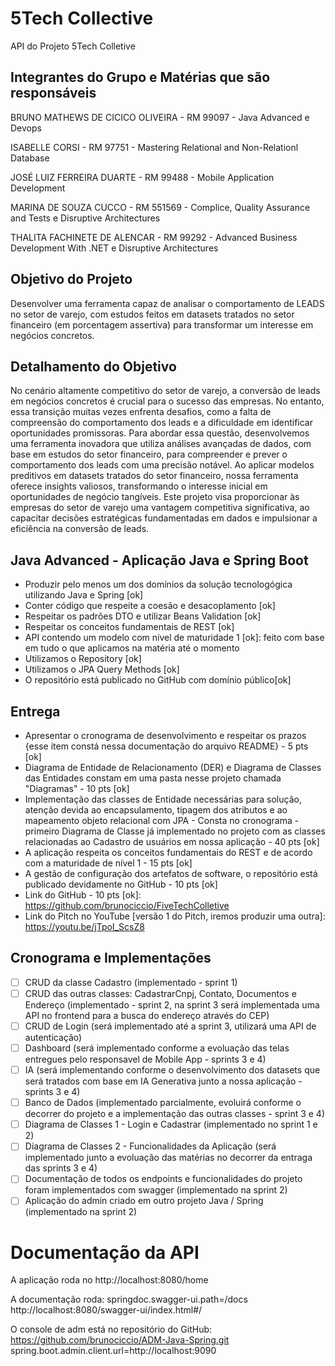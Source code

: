 # 5Tech Collective

API do Projeto 5Tech Colletive 

## Integrantes do Grupo e Matérias que são responsáveis

BRUNO MATHEWS DE CICICO OLIVEIRA - RM 99097 - Java Advanced e Devops

ISABELLE CORSI - RM 97751 - Mastering Relational and Non-Relationl Database

JOSÉ LUIZ FERREIRA DUARTE - RM 99488 - Mobile Application Development

MARINA DE SOUZA CUCCO - RM 551569 - Complice, Quality Assurance and Tests e Disruptive Architectures

THALITA FACHINETE DE ALENCAR - RM 99292 - Advanced Business Development With .NET e Disruptive Architectures

## Objetivo do Projeto

Desenvolver uma ferramenta capaz de analisar o comportamento de LEADS no setor de varejo, com estudos feitos em datasets tratados no setor financeiro (em porcentagem assertiva) para transformar um interesse em negócios concretos.

## Detalhamento do Objetivo

No cenário altamente competitivo do setor de varejo, a conversão de leads em negócios concretos é crucial para o sucesso das empresas. No entanto, essa transição muitas vezes enfrenta desafios, como a falta de compreensão do comportamento dos leads e a dificuldade em identificar oportunidades promissoras. Para abordar essa questão, desenvolvemos uma ferramenta inovadora que utiliza análises avançadas de dados, com base em estudos do setor financeiro, para compreender e prever o comportamento dos leads com uma precisão notável. Ao aplicar modelos preditivos em datasets tratados do setor financeiro, nossa ferramenta oferece insights valiosos, transformando o interesse inicial em oportunidades de negócio tangíveis. Este projeto visa proporcionar às empresas do setor de varejo uma vantagem competitiva significativa, ao capacitar decisões estratégicas fundamentadas em dados e impulsionar a eficiência na conversão de leads.

## Java Advanced - Aplicação Java e Spring Boot

- Produzir pelo menos um dos domínios da solução tecnologógica utilizando Java e Spring [ok]
- Conter código que respeite a coesão e desacoplamento [ok]
- Respeitar os padrões DTO e utilizar Beans Validation [ok]
- Respeitar os conceitos fundamentais de REST [ok]
- API contendo um modelo com nível de maturidade 1 [ok]: feito com base em tudo o que aplicamos na matéria até o momento
- Utilizamos o Repository [ok]
- Utilizamos o JPA Query Methods [ok]
- O repositório está publicado no GitHub com domínio público[ok]

## Entrega

- Apresentar o cronograma de desenvolvimento e respeitar os prazos {esse item constá nessa documentação do arquivo README} - 5 pts [ok]
- Diagrama de Entidade de Relacionamento (DER) e Diagrama de Classes das Entidades constam em uma pasta nesse projeto chamada "Diagramas" - 10 pts [ok]
- Implementação das classes de Entidade necessárias para solução, atenção devida ao encapsulamento, tipagem dos atributos e ao mapeamento  objeto relacional com JPA - Consta no cronograma - primeiro Diagrama de Classe já implementado no projeto com as classes relacionadas ao Cadastro de usuários em nossa aplicação - 40 pts [ok]
- A aplicação respeita os conceitos fundamentais do REST e de acordo com a maturidade de nível 1 - 15 pts [ok]
- A gestão de configuração dos artefatos de software, o repositório está publicado devidamente no GitHub - 10 pts [ok]
- Link do GitHub - 10 pts [ok]: https://github.com/brunociccio/FiveTechColletive
- Link do Pitch no YouTube [versão 1 do Pitch, iremos produzir uma outra]: https://youtu.be/jTpoI_ScsZ8

## Cronograma e Implementações

- [ ] CRUD da classe Cadastro (implementado - sprint 1)
- [ ] CRUD das outras classes: CadastrarCnpj, Contato, Documentos e Endereço (implementado - sprint 2, na sprint 3 será implementada uma API no frontend para a busca do endereço através do CEP)
- [ ] CRUD de Login (será implementado até a sprint 3, utilizará uma API de autenticação)
- [ ] Dashboard (será implementado conforme a evoluação das telas entregues pelo responsavel de Mobile App - sprints 3 e 4)
- [ ] IA (será implementando conforme o desenvolvimento dos datasets que será tratados com base em IA Generativa junto a nossa aplicação - sprints 3 e 4)
- [ ] Banco de Dados (implementado parcialmente, evoluirá conforme o decorrer do projeto e a implementação das outras classes - sprint 3 e 4)
- [ ] Diagrama de Classes 1 - Login e Cadastrar (implementado no sprint 1 e 2)
- [ ] Diagrama de Classes 2 - Funcionalidades da Aplicação (será implementado junto a evoluação das matérias no decorrer da entraga das sprints 3 e 4)
- [ ] Documentação de todos os endpoints e funcionalidades do projeto foram implementados com swagger (implementado na sprint 2)
- [ ] Aplicação do admin criado em outro projeto Java / Spring (implementado na sprint 2)

# Documentação da API

A aplicação roda no http://localhost:8080/home

A documentação roda:
springdoc.swagger-ui.path=/docs
http://localhost:8080/swagger-ui/index.html#/

O console de adm está no repositório do GitHub:
https://github.com/brunociccio/ADM-Java-Spring.git
spring.boot.admin.client.url=http://localhost:9090
